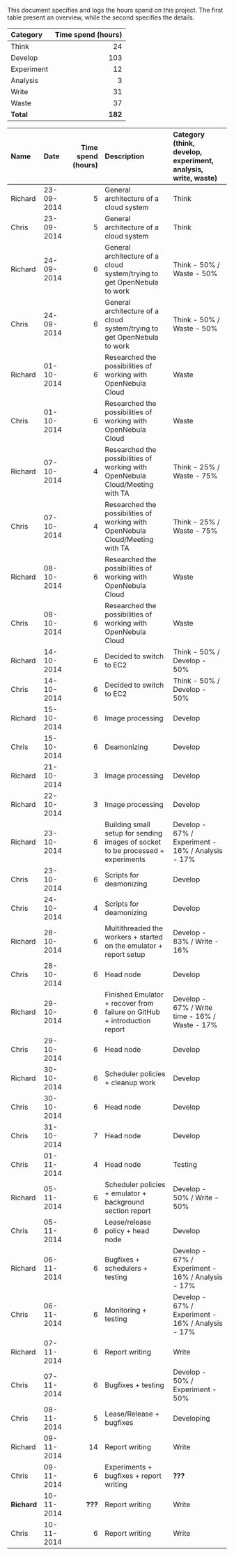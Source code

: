 This document specifies and logs the hours spend on this project. The first table present an overview, while the second specifies the details.

Category   | Time spend (hours) 
:--------- | ------------------:
Think      | 24
Develop    | 103
Experiment | 12
Analysis   | 3
Write      | 31
Waste      | 37
**Total**  | **182**


Name    | Date       | Time spend (hours) | Description                                                                     | Category (think, develop, experiment, analysis, write, waste)
:----   |:---------- | ------------------:|:------------------------------------------------------------------------------- |:-------------------------------------------------------------
Richard | 23-09-2014 | 5                  | General architecture of a cloud system                                          | Think
Chris   | 23-09-2014 | 5                  | General architecture of a cloud system                                          | Think
Richard | 24-09-2014 | 6                  | General architecture of a cloud system/trying to get OpenNebula to work         | Think - 50% / Waste - 50%
Chris   | 24-09-2014 | 6                  | General architecture of a cloud system/trying to get OpenNebula to work         | Think - 50% / Waste - 50%
Richard | 01-10-2014 | 6                  | Researched the possibilities of working with OpenNebula Cloud                   | Waste
Chris   | 01-10-2014 | 6                  | Researched the possibilities of working with OpenNebula Cloud                   | Waste
Richard | 07-10-2014 | 4                  | Researched the possibilities of working with OpenNebula Cloud/Meeting with TA   | Think - 25% / Waste - 75%
Chris   | 07-10-2014 | 4                  | Researched the possibilities of working with OpenNebula Cloud/Meeting with TA   | Think - 25% / Waste - 75%
Richard | 08-10-2014 | 6                  | Researched the possibilities of working with OpenNebula Cloud                   | Waste
Chris   | 08-10-2014 | 6                  | Researched the possibilities of working with OpenNebula Cloud                   | Waste
Richard | 14-10-2014 | 6                  | Decided to switch to EC2                                                        | Think - 50% / Develop - 50%
Chris   | 14-10-2014 | 6                  | Decided to switch to EC2                                                        | Think - 50% / Develop - 50%
Richard | 15-10-2014 | 6                  | Image processing                                                                | Develop
Chris   | 15-10-2014 | 6                  | Deamonizing                                                                     | Develop
Richard | 21-10-2014 | 3                  | Image processing                                                                | Develop
Richard | 22-10-2014 | 3                  | Image processing                                                                | Develop
Richard | 23-10-2014 | 6                  | Building small setup for sending images of socket to be processed + experiments | Develop - 67% / Experiment - 16% / Analysis - 17%
Chris   | 23-10-2014 | 6                  | Scripts for deamonizing                                                         | Develop
Chris   | 24-10-2014 | 4                 | Scripts for deamonizing                                                         | Develop
Richard | 28-10-2014 | 6                  | Multithreaded the workers + started on the emulator + report setup              | Develop - 83% / Write - 16%
Chris   | 28-10-2014 | 6                  | Head node                                                                       | Develop
Richard | 29-10-2014 | 6                  | Finished Emulator + recover from failure on GitHub + introduction report        | Develop - 67% / Write time - 16% / Waste - 17%
Chris   | 29-10-2014 | 6                  | Head node                                                                       | Develop
Richard | 30-10-2014 | 6                  | Scheduler policies + cleanup work                                               | Develop
Chris   | 30-10-2014 | 6                  | Head node                                                                       | Develop
Chris   | 31-10-2014 | 7                  | Head node                                                                          | Develop
Chris   | 01-11-2014 | 4                  | Head node                                                                             | Testing
Richard | 05-11-2014 | 6                  | Scheduler policies + emulator + background section report                       | Develop - 50% / Write - 50%
Chris   | 05-11-2014 | 6                  | Lease/release policy + head node                                                | Develop
Richard | 06-11-2014 | 6                  | Bugfixes + schedulers + testing                                                 | Develop - 67% / Experiment - 16% / Analysis - 17%
Chris   | 06-11-2014 | 6                  | Monitoring + testing                                                            | Develop - 67% / Experiment - 16% / Analysis - 17%
Richard | 07-11-2014 | 6                  | Report writing                                                                  | Write
Chris   | 07-11-2014 | 6                  | Bugfixes + testing                                                              | Develop - 50% / Experiment - 50%
Chris   | 08-11-2014 | 5                  | Lease/Release + bugfixes                                                        | Developing 
Richard | 09-11-2014 | 14                 | Report writing                                                                  | Write
Chris   | 09-11-2014 | 6                  | Experiments + bugfixes + report writing                                         | **???**
**Richard** | 10-11-2014 | **???**                  | Report writing                                                                  | Write
Chris   | 10-11-2014 | 6                  | Report writing                                                                  | Write
